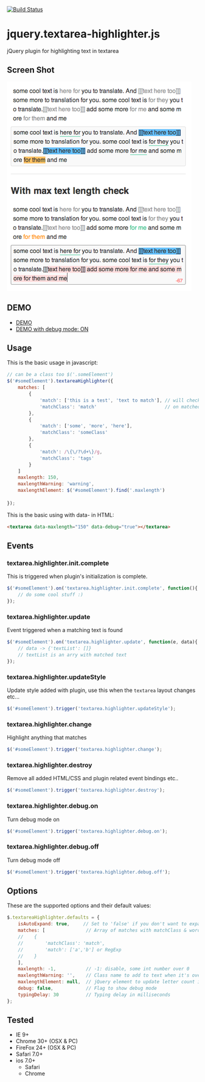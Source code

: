 [![Build Status](https://travis-ci.org/marexandre/jquery.textarea-highlighter.js.svg)](https://travis-ci.org/marexandre/jquery.textarea-highlighter.js)

jquery.textarea-highlighter.js
==============================

jQuery plugin for highlighting text in textarea


## Screen Shot
![screen shot](screenshot.png)


## DEMO

- [DEMO](http://marexandre.github.io/jquery.textarea-highlighter.js/demo/ "DEMO")
- [DEMO with debug mode: ON](http://marexandre.github.io/jquery.textarea-highlighter.js/demo/test.html "DEMO with debug mode: ON")


## Usage

This is the basic usage in javascript:

```javascript
// can be a class too $('.someElement')
$('#someElement').textareaHighlighter({
    matches: [
        {
            'match': ['this is a test', 'text to match'], // will check for this matches
            'matchClass': 'match'                         // on matched text this class will be added
        },
        {
            'match': ['some', 'more', 'here'],
            'matchClass': 'someClass'
        },
        {
            'match': /\{\/?\d+\}/g,
            'matchClass': 'tags'
        }
    ]
    maxlength: 150,
    maxlengthWarning: 'warning',
    maxlengthElement: $('#someElement').find('.maxlength')

});
```

This is the basic using with data- in HTML:

```html
<textarea data-maxlength="150" data-debug="true"></textarea>
```

## Events

### textarea.highlighter.init.complete
This is triggered when plugin's initialization is complete.

```javascript
$('#someElement').on('textarea.highlighter.init.complete', function(){
    // do some cool stuff :)
});
```

### textarea.highlighter.update
Event triggered when a matching text is found

```javascript
$('#someElement').on('textarea.highlighter.update', function(e, data){
    // data -> {'textList': []}
    // textList is an arry with matched text
});
```

### textarea.highlighter.updateStyle
Update style added with plugin, use this when the `textarea` layout changes etc...

```javascript
$('#someElement').trigger('textarea.highlighter.updateStyle');
```

### textarea.highlighter.change
Highlight anything that matches

```javascript
$('#someElement').trigger('textarea.highlighter.change');
```

### textarea.highlighter.destroy
Remove all added HTML/CSS and plugin related event bindings etc..

```javascript
$('#someElement').trigger('textarea.highlighter.destroy');
```

### textarea.highlighter.debug.on
Turn debug mode on

```javascript
$('#someElement').trigger('textarea.highlighter.debug.on');
```

### textarea.highlighter.debug.off
Turn debug mode off

```javascript
$('#someElement').trigger('textarea.highlighter.debug.off');
```

## Options

These are the supported options and their default values:

```javascript
$.textareaHighlighter.defaults = {
    isAutoExpand: true,     // Set to 'false' if you don't want to expand textarea on input
    matches: [               // Array of matches with matchClass & word array
    //    {
    //        'matchClass': 'match',
    //        'match': ['a','b'] or RegExp
    //    }
    ],
    maxlength: -1,           // -1: disable, some int number over 0
    maxlengthWarning: '',    // Class name to add to text when it's over max length
    maxlengthElement: null,  // jQuery element to update letter count in the view
    debug: false,            // Flag to show debug mode
    typingDelay: 30          // Typing delay in milliseconds
};
```

## Tested

- IE 9+
- Chrome 30+ (OSX & PC)
- FireFox 24+ (OSX & PC)
- Safari 7.0+
- ios 7.0+
    - Safari
    - Chrome
